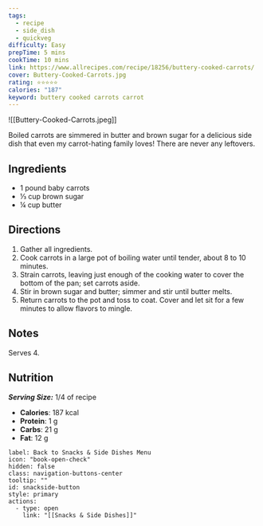 ```yaml
---
tags:
  - recipe
  - side_dish
  - quickveg
difficulty: Easy
prepTime: 5 mins
cookTime: 10 mins
link: https://www.allrecipes.com/recipe/18256/buttery-cooked-carrots/
cover: Buttery-Cooked-Carrots.jpg
rating: ⭐️⭐️⭐️⭐️⭐️
calories: "187"
keyword: buttery cooked carrots carrot
---
```


![[Buttery-Cooked-Carrots.jpeg]]

Boiled carrots are simmered in butter and brown sugar for a delicious side dish that even my carrot-hating family loves! There are never any leftovers.

## Ingredients
- 1 pound baby carrots
- ⅓ cup brown sugar
- ¼ cup butter


## Directions
1. Gather all ingredients.
2. Cook carrots in a large pot of boiling water until tender, about 8 to 10 minutes.
3. Strain carrots, leaving just enough of the cooking water to cover the bottom of the pan; set carrots aside.
4. Stir in brown sugar and butter; simmer and stir until butter melts.
5. Return carrots to the pot and toss to coat. Cover and let sit for a few minutes to allow flavors to mingle.

## Notes
Serves 4.

## Nutrition
***Serving Size:*** 1/4 of recipe
- **Calories**: 187 kcal
- **Protein**: 1 g
- **Carbs**: 21 g
- **Fat**: 12 g


```meta-bind-button
label: Back to Snacks & Side Dishes Menu
icon: "book-open-check"
hidden: false
class: navigation-buttons-center
tooltip: ""
id: snackside-button
style: primary
actions:
  - type: open
    link: "[[Snacks & Side Dishes]]"
```
 
